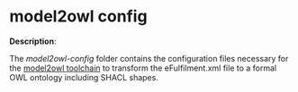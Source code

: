 # model2owl config

**Description**:

The *model2owl-config* folder contains the configuration files necessary for the [model2owl toolchain](https://github.com/OP-TED/model2owl) to transform the eFulfilment.xml file to a formal OWL ontology including SHACL shapes.

